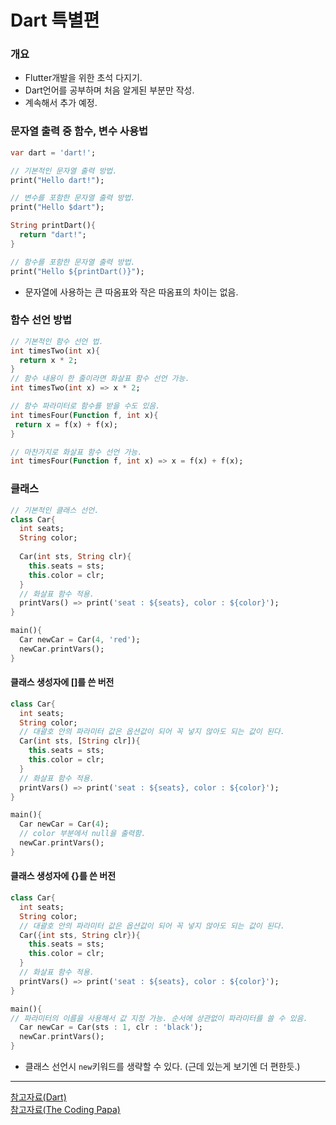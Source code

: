 # Dart 특별편
### 개요
- Flutter개발을 위한 초석 다지기.
- Dart언어를 공부하며 처음 알게된 부분만 작성.
- 계속해서 추가 예정.

### 문자열 출력 중 함수, 변수 사용법
```dart
var dart = 'dart!';

// 기본적인 문자열 출력 방법.
print("Hello dart!");

// 변수를 포함한 문자열 출력 방법.
print("Hello $dart");

String printDart(){
  return "dart!";
}

// 함수를 포함한 문자열 출력 방법.
print("Hello ${printDart()}");
```
- 문자열에 사용하는 큰 따옴표와 작은 따옴표의 차이는 없음.

### 함수 선언 방법
```dart
// 기본적인 함수 선언 법.
int timesTwo(int x){
  return x * 2;
}
// 함수 내용이 한 줄이라면 화살표 함수 선언 가능.
int timesTwo(int x) => x * 2;

// 함수 파라미터로 함수를 받을 수도 있음.
int timesFour(Function f, int x){
 return x = f(x) + f(x);
}

// 마찬가지로 화살표 함수 선언 가능.
int timesFour(Function f, int x) => x = f(x) + f(x);
```

### 클래스
```dart
// 기본적인 클래스 선언.
class Car{
  int seats;
  String color;
  
  Car(int sts, String clr){
    this.seats = sts;
    this.color = clr;
  }
  // 화살표 함수 적용.
  printVars() => print('seat : ${seats}, color : ${color}');
}

main(){
  Car newCar = Car(4, 'red');
  newCar.printVars();
}
```
#### 클래스 생성자에 []를 쓴 버전
```dart
class Car{
  int seats;
  String color;
  // 대괄호 안의 파라미터 값은 옵션값이 되어 꼭 넣지 않아도 되는 값이 된다.
  Car(int sts, [String clr]){
    this.seats = sts;
    this.color = clr;
  }
  // 화살표 함수 적용.
  printVars() => print('seat : ${seats}, color : ${color}');
}

main(){
  Car newCar = Car(4);
  // color 부분에서 null을 출력함.
  newCar.printVars();
}
```
#### 클래스 생성자에 {}를 쓴 버전
```dart
class Car{
  int seats;
  String color;
  // 대괄호 안의 파라미터 값은 옵션값이 되어 꼭 넣지 않아도 되는 값이 된다.
  Car({int sts, String clr}){
    this.seats = sts;
    this.color = clr;
  }
  // 화살표 함수 적용.
  printVars() => print('seat : ${seats}, color : ${color}');
}

main(){
// 파라미터의 이름을 사용해서 값 지정 가능. 순서에 상관없이 파라미터를 쓸 수 있음. 
  Car newCar = Car(sts : 1, clr : 'black');
  newCar.printVars();
}
```
- 클래스 선언시 `new`키워드를 생략할 수 있다. (근데 있는게 보기엔 더 편한듯.)
---
[참고자료(Dart)](https://dart.dev/#try-dart)<br/>
[참고자료(The Coding Papa)](https://www.youtube.com/watch?v=nRsxWt3BWzM&list=PLwUg6hFuXV867frrnqlTeYkuItvgnlilO)
